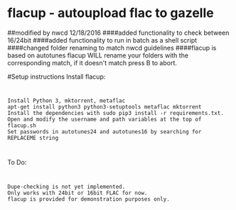 # flacup - autoupload flac to gazelle
##modified by nwcd 12/18/2016
####added functionality to check between 16/24bit
####added functionality to run in batch as a shell script
####changed folder renaming to match nwcd guidelines
####flacup is based on autotunes
flacup WILL rename your folders with the corresponding match, if it doesn't match press B to abort.

#Setup instructions
Install flacup:
#
    Install Python 3, mktorrent, metaflac
    apt-get install python3 python3-setuptools metaflac mktorrent
    Install the dependencies with sudo pip3 install -r requirements.txt. 
    Open and modify the username and path variables at the top of flacup.sh
    Set passwords in autotunes24 and autotunes16 by searching for REPLACEME string
#

To Do:
#
    Dupe-checking is not yet implemented.
    Only works with 24bit or 16bit FLAC for now.
    flacup is provided for demonstration purposes only.
#
